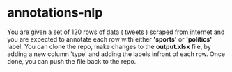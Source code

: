 # annotations-nlp

You are given a set of 120 rows of data ( tweets ) scraped from internet and you are expected to annotate each row with either **'sports'** or **'politics'** label. 
You can clone the repo, make changes to the **output.xlsx** file, by adding a new column 'type' and adding the labels infront of each row.
Once done, you can push the file back to the repo.
